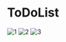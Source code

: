 # ToDoList

![1](https://github.com/user-attachments/assets/1f393e3e-bd6a-4215-8451-273a50c07060)
![2](https://github.com/user-attachments/assets/5584f6c4-c92a-4b73-b462-f6594f5c5c8c)
![3](https://github.com/user-attachments/assets/3507cd86-bbfa-4730-8c84-fa1886c5d570)
